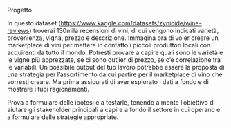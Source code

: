 Progetto

In questo dataset (https://www.kaggle.com/datasets/zynicide/wine-reviews) troverai 130mila recensioni di vini, di cui vengono indicati varietà, provenienza, vigna, prezzo e descrizione. Immagina ora di voler creare un marketplace di vini per mettere in contatto i piccoli produttori locali con acquirenti da tutto il mondo. 
Potresti provare a capire quali sono le varietà e le vigne più apprezzate, se ci sono outlier di prezzo, se c’è correlazione tra le variabili. Un possibile output del tuo lavoro potrebbe essere la proposta di una strategia per l’assortimento da cui partire per il marketplace di vino che vorresti creare. Ma prima assicurati di aver esplorato i dati a fondo e di mostrare i tuoi ragionamenti.

Prova a formulare delle ipotesi e a testarle, tenendo a mente l’obiettivo di aiutare gli stakeholder principali a capire a fondo il settore in cui operano e a formulare delle strategie appropriate.
